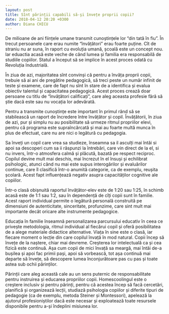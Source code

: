 ```yaml
---
layout: post
title: Sînt părinții capabili să-şi învețe proprii copii?
date: 2018-04-12 20:20 +0300
author: Diana CHICU
---
```


De milioane de ani ființele umane transmit cunoștințele lor “din tată în fiu”.
În trecut persoanele care erau numite “învățători” erau foarte puține. Cît de
straniu nu ar suna, în raport cu evoluția umană, școală este un concept nou. Iar
eduactia acasă este veche de când lumea și familia era responsabilă de studiile
copiilor. Statul a început să se implice în acest proces odată cu Revoluția
Industrială.

În ziua de azi, majoritatea sînt convinși că pentru a învăța proprii copii,
trebuie să ai ani de pregătire pedagogică, să treci peste un număr infinit de
teste și examene, care de fapt nu sînt în stare de a identifica și evalua
obiectiv talentul și capacitatea pedagogică. Acest proces crează doar persoane
cu titlu de “învățători calificați”, care aleg aceasta profesie fără să știe
dacă este sau nu vocația lor adevărată.

Pentru a transmite cunoștințe este important în primul rând să se stabilească un
raport de încredere între învățător și copil. Învățătorii, în ziua de azi, pur
și simplu nu au posibilitate să urmeze ritmul propriilor elevi, pentru că
programa este supraîncărcată și mai au foarte multă munca în plus de efectuat,
care nu are nici o legătură cu pedagogia.

Sa înveți un copil care vrea sa studieze, înseamna sa il asculți mai întâi si
apoi sa descoperi cum sa ii răspunzi la întrebări, care vin direct de la el, si
nu invers, într-o atmosfera calmă și plăcută, bazată pe respect reciproc.
Copilul devine mult mai deschis, mai încrezut în el însuși și echilibrat
psihologic, atunci când nu mai este supus interogărilor și evaluărilor continue,
care îl clasifică într-o anumită categorie, ca de exemplu, reușita școlară.
Acest fapt influențează negativ asupra capacităților cognitive ale copiilor.

Într-o clasă obișnuită raportul învățător-elev este de 1:20 sau 1:25, în schimb
acasă este de 1:1 sau 1:2, sau în dependență de cîți copii sunt în familie.
Acest raport individual permite o legătură personală construită pe dimensiuni de
autenticitate, sinceritate, profunzime, care sint mult mai importante decât
oricare alte instrumente pedagogice.

Educația în familie înseamnă personalizarea parcursului educativ în ceea ce
privește metodologia, ritmul individual al fiecărui copil și oferă posibilitatea
de a alege materiale didactice alternative. Viața în sine este o clasă, iar
fiecare moment o lecție din care copilul învață în mod natural. Copii încep să
învețe de la naștere, chiar mai devreme. Creșterea lor intelectuală ca și cea
fizică este continuă. Așa cum copii de mici învață sa meargă, mai întâi de-a
bușilea și apoi fac primii pași, apoi să vorbească, tot așa continuă mai departe
să învețe, să descopere lumea înconjurătoare pas cu pas și toate astea sub
ochii părinților.

Părinții care aleg această cale au un sens puternic de responsabilitate pentru
instruirea și educarea propriilor copii. Homescoolingul este o creștere inclusiv
și pentru părinți, pentru că acestea încep să facă cercetări, planifică și
organizează lecții, studiază psihologia copiilor și diferite tipuri de pedagogie
(ca de exemplu, metoda Steiner și Montessori), apelează la ajutorul
profesioniștilor dacă este necesar și exploatează toate resursele disponibile
pentru a-și îndeplini misiunea lor.
